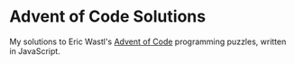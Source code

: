 # Advent of Code Solutions

My solutions to Eric Wastl's [Advent of Code](http://adventofcode.com) programming puzzles, written in JavaScript.
